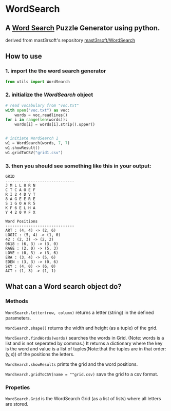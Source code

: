 # WordSearch
## A [Word Search](https://en.wikipedia.org/wiki/Word_search) Puzzle Generator using python.
derived from mast3rsoft's repository [mast3rsoft/WordSearch](https://github.com/mast3rsoft/WordSearch)

## How to use

### 1. import the the word search generator

```python
from utils import WordSearch
```
### 2. initialize the *WordSearch* object
```python
# read vocabulary from "voc.txt"
with open("voc.txt") as voc:
    words = voc.readlines()
for i in range(len(words)):
    words[i] = words[i].strip().upper()


# initiate WordSearch 1
w1 = WordSearch(words, 7, 7)
w1.showResult()
w1.gridToCSV("grid1.csv")
```

### 3. then you should see something like this in your output:
```
GRID
------------------------------
J M L L 8 R N 
C T C A O E F 
R I 2 4 D V T 
8 A G E E R E 
S 1 G O A R 5 
K F 6 E L H A 
Y 4 2 0 V F X 

Word Positions
------------------------------
ART : (4, 4) -> (2, 6)
LOGIC : (5, 4) -> (1, 0)
42 : (2, 3) -> (2, 2)
0618 : (6, 3) -> (3, 0)
RAGE : (2, 0) -> (5, 3)
LOVE : (0, 3) -> (3, 6)
ERA : (3, 4) -> (5, 6)
EDEN : (3, 3) -> (0, 6)
SKY : (4, 0) -> (6, 0)
ACT : (1, 3) -> (1, 1)
```

## What can a Word search object do?
### Methods
```WordSearch.letter(row, column)``` returns a letter (string) in the defined parameters.

```WordSearch.shape()``` returns the width and height (as a tuple) of the grid.

```WordSearch.findWords(words)``` searches the words in Grid. (Note: words is a list and is not seperated by commas.) It returns a dictionary where the key is the word and value is a list of tuples(Note:that the tuples are in that order: (y,x)) of the positions the letters.

```WordSearch.showResults``` prints the grid and the word positions.

```WordSearch.gridToCSV(name = ""grid.csv)``` save the grid to a csv format.

### Propeties
```WordSearch.Grid``` is the WordSearch Grid (as a list of lists) where all letters are stored.

